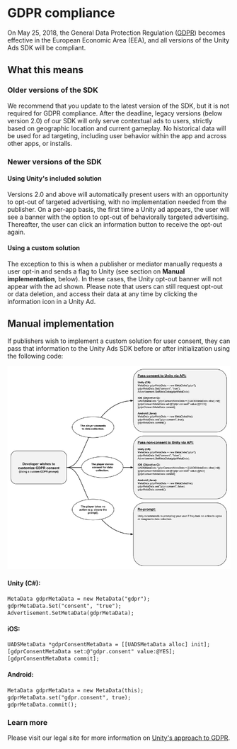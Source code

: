 # GDPR compliance

On May 25, 2018, the General Data Protection Regulation ([GDPR](https://en.wikipedia.org/wiki/General_Data_Protection_Regulation)) becomes effective in the European Economic Area (EEA), and all versions of the Unity Ads SDK will be compliant.

## What this means
### Older versions of the SDK
We recommend that you update to the latest version of the SDK, but it is not required for GDPR compliance. After the deadline, legacy versions (below version 2.0) of our SDK will only serve contextual ads to users, strictly based on geographic location and current gameplay. No historical data will be used for ad targeting, including user behavior within the app and across other apps, or installs. 

### Newer versions of the SDK
#### Using Unity's included solution
Versions 2.0 and above will automatically present users with an opportunity to opt-out of targeted advertising, with no implementation needed from the publisher. On a per-app basis, the first time a Unity ad appears, the user will see a banner with the option to opt-out of behaviorally targeted advertising. Thereafter, the user can click an information button to receive the opt-out again. 

#### Using a custom solution
The exception to this is when a publisher or mediator manually requests a user opt-in and sends a flag to Unity (see section on **Manual implementation**, below). In these cases, the Unity opt-out banner will not appear with the ad shown.  Please note that users can still request opt-out or data deletion, and access their data at any time by clicking the information icon in a Unity Ad.

## Manual implementation
If publishers wish to implement a custom solution for user consent, they can pass that information to the Unity Ads SDK before or after initialization using the following code:

![Implementing a custom opt-in.](images/GDPRUserFlow.png)

#### Unity (C#):
```
MetaData gdprMetaData = new MetaData("gdpr");
gdprMetaData.Set("consent", "true");
Advertisement.SetMetaData(gdprMetaData);
```

#### iOS:
```
UADSMetaData *gdprConsentMetaData = [[UADSMetaData alloc] init];
[gdprConsentMetaData set:@"gdpr.consent" value:@YES];
[gdprConsentMetaData commit];
```

#### Android:
```
MetaData gdprMetaData = new MetaData(this);
gdprMetaData.set("gdpr.consent", true);
gdprMetaData.commit();
```

### Learn more
Please visit our legal site for more information on [Unity's approach to GDPR](https://unity3d.com/legal/gdpr).